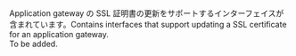 <Namespace Name="Microsoft.Azure.Management.Network.Fluent.ApplicationGatewaySslCertificate.Update">
  <Docs>
    <summary><span data-ttu-id="8a523-101">Application gateway の SSL 証明書の更新をサポートするインターフェイスが含まれています。</span><span class="sxs-lookup"><span data-stu-id="8a523-101">Contains interfaces that support updating a SSL certificate for an application gateway.</span></span></summary> 
    <remarks>To be added.</remarks>
  </Docs>
</Namespace>
